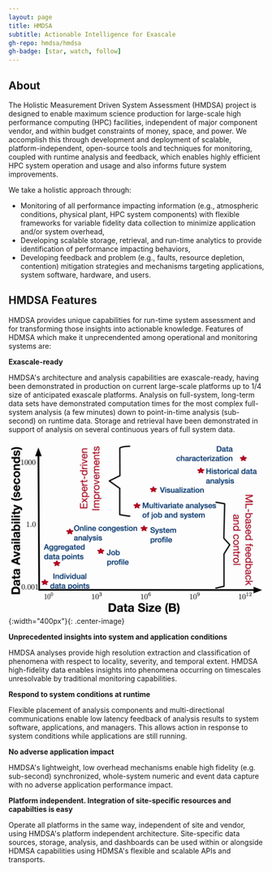 ```yaml
---
layout: page
title: HMDSA
subtitle: Actionable Intelligence for Exascale
gh-repo: hmdsa/hmdsa
gh-badge: [star, watch, follow]
---
```


## About ## 
The Holistic Measurement Driven System Assessment (HMDSA) project is designed to enable maximum science production for large-scale high performance computing (HPC) facilities, independent of major component vendor, and within budget constraints of money, space, and power. We accomplish this through development and deployment of scalable, platform-independent, open-source tools and techniques for monitoring, coupled with runtime analysis and feedback, which enables highly efficient HPC system operation and usage and also informs future system improvements. 

We take a holistic approach through: 
* Monitoring of all performance impacting information (e.g., atmospheric conditions, physical plant, HPC system components) with flexible frameworks for variable fidelity data collection to minimize application and/or system overhead, 
* Developing scalable storage, retrieval, and run-time analytics to provide identification of performance impacting behaviors, 
* Developing feedback and problem (e.g., faults, resource depletion, contention) mitigation strategies and mechanisms targeting applications, system software, hardware, and users.

<!--
## Sample HMDSA Analysis Insights ##
![Image of disecting between system and application issues ](pages/resources/figs/q1-2.jpg){:width="720px"}{: .center-image}
![Image of determining architectural requirements through data-analysis](pages/resources/figs/q3.jpg){:width="720px"}{: .center-image}
![Image of quality of service improvement](pages/resources/figs/q4.jpg){:width="720px"}{: .center-image}
-->

## HMDSA Features ##

HMDSA provides unique capabilities for run-time system assessment and for transforming those insights into actionable knowledge. Features of HDMSA which make it unprecendented among operational and monitoring systems are:

**Exascale-ready**

HMDSA's architecture and analysis capabilities are exascale-ready, having been demonstrated in production on current large-scale platforms up to 1/4 size of anticipated exascale platforms. Analysis on full-system, long-term data sets have demonstrated computation times for the most complex full-system analysis (a few minutes) down to point-in-time analysis (sub-second) on runtime data. Storage and retrieval have been demonstrated in support of analysis on several continuous years of full system data.

![Image of scale vs latency](pages/resources/figs/scale-latency.jpg){:width="400px"}{: .center-image}

**Unprecedented insights into system and application conditions**

HMDSA analyses provide high resolution extraction and classification of phenomena with respect to locality, severity, and temporal extent. HMDSA high-fidelity data enables insights into phenomena occurring on timescales unresolvable by traditional monitoring capabilities.

**Respond to system conditions at runtime**

Flexible placement of analysis components and multi-directional communications enable low latency feedback of analysis results to system software, applications, and managers. This allows action in response to system conditions while applications are still running.

**No adverse application impact**

HMDSA's lightweight, low overhead mechanisms enable high fidelity (e.g. sub-second) synchronized, whole-system numeric and event data capture with no adverse application performance impact.

**Platform independent. Integration of site-specific resources and capabilties is easy**

Operate all platforms in the same way, independent of site and vendor, using HMDSA's platform independent architecture. Site-specific data sources, storage, analysis, and dashboards can be used within or alongside HDMSA capabilities using HDMSA's flexible and scalable APIs and transports.

